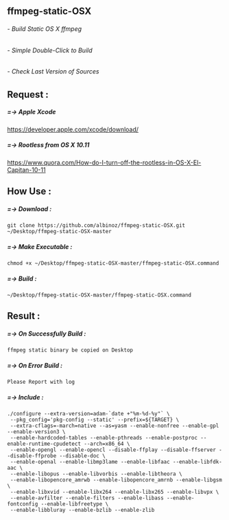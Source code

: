 ## ffmpeg-static-OSX
###### - Build Static OS X ffmpeg
###### - Simple Double-Click to Build
###### - Check Last Version of Sources

## Request :

##### =-> Apple Xcode
https://developer.apple.com/xcode/download/

##### =-> Rootless from OS X 10.11
https://www.quora.com/How-do-I-turn-off-the-rootless-in-OS-X-El-Capitan-10-11

## How Use :

##### =-> Download :
```
git clone https://github.com/albinoz/ffmpeg-static-OSX.git ~/Desktop/ffmpeg-static-OSX-master
```
##### =-> Make Executable :
```
chmod +x ~/Desktop/ffmpeg-static-OSX-master/ffmpeg-static-OSX.command
```

##### =-> Build :
```
~/Desktop/ffmpeg-static-OSX-master/ffmpeg-static-OSX.command
```
## Result :

##### =-> On Successfully Build :
`ffmpeg static binary be copied on Desktop`

##### =-> On Error Build :
`Please Report with log`

##### =-> Include :
```
./configure --extra-version=adam-`date +"%m-%d-%y"` \
 --pkg_config='pkg-config --static' --prefix=${TARGET} \
 --extra-cflags=-march=native --as=yasm --enable-nonfree --enable-gpl --enable-version3 \
 --enable-hardcoded-tables --enable-pthreads --enable-postproc --enable-runtime-cpudetect --arch=x86_64 \
 --enable-opengl --enable-opencl --disable-ffplay --disable-ffserver --disable-ffprobe --disable-doc \
 --enable-openal --enable-libmp3lame --enable-libfaac --enable-libfdk-aac \
 --enable-libopus --enable-libvorbis --enable-libtheora \
 --enable-libopencore_amrwb --enable-libopencore_amrnb --enable-libgsm \
 --enable-libxvid --enable-libx264 --enable-libx265 --enable-libvpx \
 --enable-avfilter --enable-filters --enable-libass --enable-fontconfig --enable-libfreetype \
 --enable-libbluray --enable-bzlib --enable-zlib
```

